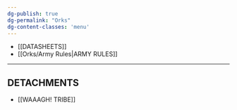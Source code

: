 ```yaml
---
dg-publish: true
dg-permalink: "Orks"
dg-content-classes: 'menu'
---
```

- [[DATASHEETS]]
- [[Orks/Army Rules|ARMY RULES]]

***

## DETACHMENTS

- [[WAAAGH! TRIBE]]
